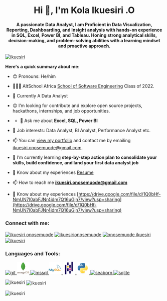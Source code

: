 
<h1 align="center">Hi 👋, I'm Kola Ikuesiri .O</h1>
<h4 align="center">A passionate Data Analyst, I am Proficient in Data Visualization, Reporting, Dashboarding, and Insight analysis with hands-on experience in SQL, Excel, Power BI, and Tableau. Honing strong analytical skills, decision-making, and problem-solving abilities with a learning mindset and proactive approach.</h4>

<p align="left"> <a href="https://github.com/ryo-ma/github-profile-trophy"><img src="https://github-profile-trophy.vercel.app/?username=ikuesiri" alt="ikuesiri" /></a> </p>


**Here's a quick summary about me**:

- 😊 Pronouns: He/him
- 👨🏼‍🎓  AltSchool Africa [School of Software Engineering](https://altschoolafrica.com/schools/engineering) Class of 2022.
- 🔳  Currently A Data Analyst
- 😊 I’m looking for contribute and explore open source projects, hackathons, internships, and job opportunities.
- - 💬 Ask me about **Excel, SQL, Power BI**
- 💼 Job interests: Data Analyst, BI Analyst, Performance Analyst etc.
- 📫 You can [view my portfolio](https://kola-ikuesiri.netlify.app/) and contact me by emailing ikuesiri.onosemuode@gmail.com.
- 🌱 I’m currently learning **step-by-step action plan to consolidate your skills, build confidence, and land your first data analyst job**
- 📄 Know about my experiences [Resume](https://drive.google.com/file/d/1Q0bHf-NmUN7I0abFJNr4idm7Q16uGjn7/view?usp=sharing)
- 📫 How to reach me **ikuesiri.onosemuode@gmail.com**





- 📄 Know about my experiences [https://drive.google.com/file/d/1Q0bHf-NmUN7I0abFJNr4idm7Q16uGjn7/view?usp=sharing](https://drive.google.com/file/d/1Q0bHf-NmUN7I0abFJNr4idm7Q16uGjn7/view?usp=sharing)

<h3 align="left">Connect with me:</h3>
<p align="left">
<a href="https://linkedin.com/in/ikuesiri onosemuode" target="blank"><img align="center" src="https://raw.githubusercontent.com/rahuldkjain/github-profile-readme-generator/master/src/images/icons/Social/linked-in-alt.svg" alt="ikuesiri onosemuode" height="30" width="40" /></a>
<a href="https://kaggle.com/ikuesirionosemuode" target="blank"><img align="center" src="https://raw.githubusercontent.com/rahuldkjain/github-profile-readme-generator/master/src/images/icons/Social/kaggle.svg" alt="ikuesirionosemuode" height="30" width="40" /></a>
<a href="https://fb.com/onosemuode ikuesiri" target="blank"><img align="center" src="https://raw.githubusercontent.com/rahuldkjain/github-profile-readme-generator/master/src/images/icons/Social/facebook.svg" alt="onosemuode ikuesiri" height="30" width="40" /></a>
<a href="https://www.leetcode.com/ikuesiri" target="blank"><img align="center" src="https://raw.githubusercontent.com/rahuldkjain/github-profile-readme-generator/master/src/images/icons/Social/leet-code.svg" alt="ikuesiri" height="30" width="40" /></a>
</p>

<h3 align="left">Languages and Tools:</h3>
<p align="left"> <a href="https://git-scm.com/" target="_blank" rel="noreferrer"> <img src="https://www.vectorlogo.zone/logos/git-scm/git-scm-icon.svg" alt="git" width="40" height="40"/> </a> <a href="https://www.mongodb.com/" target="_blank" rel="noreferrer"> <img src="https://raw.githubusercontent.com/devicons/devicon/master/icons/mongodb/mongodb-original-wordmark.svg" alt="mongodb" width="40" height="40"/> </a> <a href="https://www.microsoft.com/en-us/sql-server" target="_blank" rel="noreferrer"> <img src="https://www.svgrepo.com/show/303229/microsoft-sql-server-logo.svg" alt="mssql" width="40" height="40"/> </a> <a href="https://www.mysql.com/" target="_blank" rel="noreferrer"> <img src="https://raw.githubusercontent.com/devicons/devicon/master/icons/mysql/mysql-original-wordmark.svg" alt="mysql" width="40" height="40"/> </a> <a href="https://pandas.pydata.org/" target="_blank" rel="noreferrer"> <img src="https://raw.githubusercontent.com/devicons/devicon/2ae2a900d2f041da66e950e4d48052658d850630/icons/pandas/pandas-original.svg" alt="pandas" width="40" height="40"/> </a> <a href="https://www.python.org" target="_blank" rel="noreferrer"> <img src="https://raw.githubusercontent.com/devicons/devicon/master/icons/python/python-original.svg" alt="python" width="40" height="40"/> </a> <a href="https://seaborn.pydata.org/" target="_blank" rel="noreferrer"> <img src="https://seaborn.pydata.org/_images/logo-mark-lightbg.svg" alt="seaborn" width="40" height="40"/> </a> <a href="https://www.sqlite.org/" target="_blank" rel="noreferrer"> <img src="https://www.vectorlogo.zone/logos/sqlite/sqlite-icon.svg" alt="sqlite" width="40" height="40"/> </a> </p>

<p><img align="left" src="https://github-readme-stats.vercel.app/api/top-langs?username=ikuesiri&show_icons=true&locale=en&layout=compact" alt="ikuesiri" /></p>

<p>&nbsp;<img align="center" src="https://github-readme-stats.vercel.app/api?username=ikuesiri&show_icons=true&locale=en" alt="ikuesiri" /></p>

<p><img align="center" src="https://github-readme-streak-stats.herokuapp.com/?user=ikuesiri&" alt="ikuesiri" /></p>
